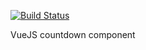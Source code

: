 [![Build Status](https://travis-ci.org/maksimovicdanijel/vue-countdown.svg?branch=master)](https://travis-ci.org/maksimovicdanijel/vue-countdown)

VueJS countdown component